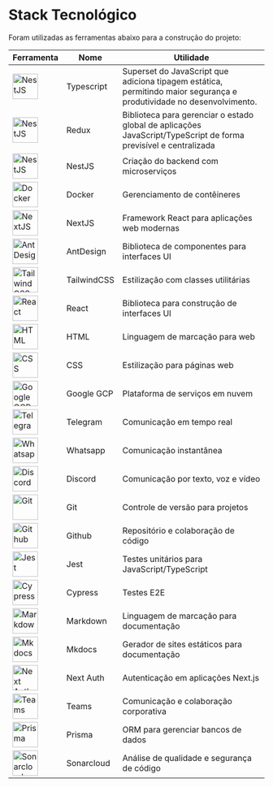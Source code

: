# Stack Tecnológico

Foram utilizadas as ferramentas abaixo para a construção do projeto:

| Ferramenta                                                                                                                                                                                                                                            | Nome        | Utilidade                                                                                                              |
| ----------------------------------------------------------------------------------------------------------------------------------------------------------------------------------------------------------------------------------------------------- | ----------- | ---------------------------------------------------------------------------------------------------------------------- |
| <img src="https://encrypted-tbn0.gstatic.com/images?q=tbn:ANd9GcTesS2-HjTPHk96AEORqkIlhoqypQfHzYfLqw&s" alt="NestJS" width="50" height="50">                                                                                                      | Typescript  | Superset do JavaScript que adiciona tipagem estática, permitindo maior segurança e produtividade no desenvolvimento. |
| <img src="https://www.bairesdev.com/wp-content/uploads/2020/07/redux.svg" alt="NestJS" width="50" height="50">                                                                                                                                    | Redux       | Biblioteca para gerenciar o estado global de aplicações JavaScript/TypeScript de forma previsível e centralizada    |
| <img src="https://nestjs.com/img/logo-small.svg" alt="NestJS" width="50" height="50">                                                                                                                                                             | NestJS      | Criação do backend com microserviços                                                                                |
| <img src="https://www.docker.com/wp-content/uploads/2022/03/Moby-logo.png" alt="Docker" width="50" height="50">                                                                                                                                   | Docker      | Gerenciamento de contêineres                                                                                          |
| <img src="https://nextjs.org/static/favicon/favicon-32x32.png" alt="NextJS" width="50" height="50">                                                                                                                                               | NextJS      | Framework React para aplicações web modernas                                                                         |
| <img src="https://encrypted-tbn0.gstatic.com/images?q=tbn:ANd9GcQKBKbgGZthcVsW4vVOTAZOKzOpXDLfC8PMrw&s" alt="AntDesign" width="50" height="50">                                                                                                   | AntDesign   | Biblioteca de componentes para interfaces UI                                                                           |
| <img src="https://encrypted-tbn0.gstatic.com/images?q=tbn:ANd9GcQNhoXisDruJMDAq3Ltd-wuaMW2lGxck9wAKw&s" alt="TailwindCSS" width="50" height="50">                                                                                                 | TailwindCSS | Estilização com classes utilitárias                                                                                 |
| <img src="https://upload.wikimedia.org/wikipedia/commons/a/a7/React-icon.svg" alt="React" width="50" height="50">                                                                                                                                 | React       | Biblioteca para construção de interfaces UI                                                                          |
| <img src="https://upload.wikimedia.org/wikipedia/commons/6/61/HTML5_logo_and_wordmark.svg" alt="HTML" width="50" height="50">                                                                                                                     | HTML        | Linguagem de marcação para web                                                                                       |
| <img src="https://upload.wikimedia.org/wikipedia/commons/d/d5/CSS3_logo_and_wordmark.svg" alt="CSS" width="50" height="50">                                                                                                                       | CSS         | Estilização para páginas web                                                                                        |
| <img src="https://encrypted-tbn0.gstatic.com/images?q=tbn:ANd9GcTv4v8N7exWTN91JwyPZm1jGZ9zyFPtU8POaA&s" alt="Google GCP" width="50" height="50">                                                                                                  | Google GCP  | Plataforma de serviços em nuvem                                                                                       |
| <img src="https://upload.wikimedia.org/wikipedia/commons/8/83/Telegram_2019_Logo.svg" alt="Telegram" width="50" height="50">                                                                                                                      | Telegram    | Comunicação em tempo real                                                                                            |
| <img src="https://upload.wikimedia.org/wikipedia/commons/6/6b/WhatsApp.svg" alt="Whatsapp" width="50" height="50">                                                                                                                                | Whatsapp    | Comunicação instantânea                                                                                             |
| <img src="https://yt3.googleusercontent.com/Ws_BpAWD46mOjCW3XCnsZ0YmghW-6fhMf6d9pvCvb4g8JJftgvL54039U1mgh31OchR4ApMTezc=s900-c-k-c0x00ffffff-no-rj" alt="Discord" width="50" height="50">                                                         | Discord     | Comunicação por texto, voz e vídeo                                                                                  |
| <img src="https://upload.wikimedia.org/wikipedia/commons/e/e0/Git-logo.svg" alt="Git" width="50" height="50">                                                                                                                                     | Git         | Controle de versão para projetos                                                                                      |
| <img src="https://foundations.projectpythia.org/_images/GitHub-logo.png" alt="Github" width="50" height="50">                                                                                                                                              | Github      | Repositório e colaboração de código                                                                                |
| <img src="https://encrypted-tbn0.gstatic.com/images?q=tbn:ANd9GcQ5hv13xWYrg_Usxww9OTPx3FdKaIukCcCwrA&s" alt="Jest" width="50" height="50">                                                                                                                                                           | Jest        | Testes unitários para JavaScript/TypeScript                                                                           |
| <img src="https://www.cypress.io/_astro/cypress-logo.D87396b0.svg" alt="Cypress" width="50" height="50">                                                                                                                                                           | Cypress        | Testes E2E                                                                            |                                                                                                                                                           | Jest        | Testes unitários para JavaScript/TypeScript                                                                           |
| <img src="https://upload.wikimedia.org/wikipedia/commons/4/48/Markdown-mark.svg" alt="Markdown" width="50" height="50">                                                                                                                           | Markdown    | Linguagem de marcação para documentação                                                                            |
| <img src="https://www.markdownguide.org/assets/images/tool-icons/mkdocs.png" alt="Mkdocs" width="50" height="50">                                                                                                                                 | Mkdocs      | Gerador de sites estáticos para documentação                                                                        |
| <img src="https://camo.githubusercontent.com/243909f00e726430f4d7e31c0f5e5c87e3abde526714482c806445852907d319/68747470733a2f2f6e6578742d617574682e6a732e6f72672f696d672f6c6f676f2f6c6f676f2d736d2e706e67" alt="Next Auth" width="50" height="50"> | Next Auth   | Autenticação em aplicações Next.js                                                                                 |
| <img src="https://encrypted-tbn0.gstatic.com/images?q=tbn:ANd9GcSC1lu3sQwRXJEmARKT2iTRnkjbAu_YhTO3_g&s" alt="Teams" width="50" height="50">                                                                                                       | Teams       | Comunicação e colaboração corporativa                                                                              |
| <img src="https://avatars.githubusercontent.com/u/17219288?s=200&v=4" alt="Prisma" width="50" height="50">                                                                                                                                        | Prisma      | ORM para gerenciar bancos de dados                                                                                     |
| <img src="https://encrypted-tbn0.gstatic.com/images?q=tbn:ANd9GcRpjglO7ez53vrcwhtU8TxzZOYb5C5-TsiDUQ&s" alt="Sonarcloud" width="50" height="50">                                                                                                  | Sonarcloud  | Análise de qualidade e segurança de código                                                                          |
